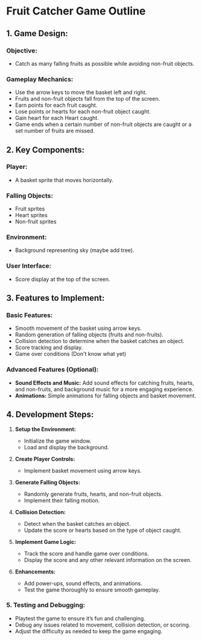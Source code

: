 # **Fruit Catcher Game Outline**

## **1. Game Design:**

### **Objective:**

- Catch as many falling fruits as possible while avoiding non-fruit objects.

### **Gameplay Mechanics:**

- Use the arrow keys to move the basket left and right.
- Fruits and non-fruit objects fall from the top of the screen.
- Earn points for each fruit caught.
- Lose points or hearts for each non-fruit object caught.
- Gain heart for each Heart caught.
- Game ends when a certain number of non-fruit objects are caught or a set number of fruits are missed.

## **2. Key Components:**

### **Player:**

- A basket sprite that moves horizontally.

### **Falling Objects:**

- Fruit sprites
- Heart sprites 
- Non-fruit sprites

### **Environment:**

- Background representing sky (maybe add tree).

### **User Interface:**

- Score display at the top of the screen.

## **3. Features to Implement:**

### **Basic Features:**

- Smooth movement of the basket using arrow keys.
- Random generation of falling objects (fruits and non-fruits).
- Collision detection to determine when the basket catches an object.
- Score tracking and display.
- Game over conditions (Don't know what yet)

### **Advanced Features (Optional):**

- **Sound Effects and Music:** Add sound effects for catching fruits, hearts, and non-fruits, and background music for a more engaging experience.
- **Animations:** Simple animations for falling objects and basket movement.

## **4. Development Steps:**

1. **Setup the Environment:**

   - Initialize the game window.
   - Load and display the background.

2. **Create Player Controls:**

   - Implement basket movement using arrow keys.

3. **Generate Falling Objects:**

   - Randomly generate fruits, hearts, and non-fruit objects.
   - Implement their falling motion.

4. **Collision Detection:**

   - Detect when the basket catches an object.
   - Update the score or hearts based on the type of object caught.

5. **Implement Game Logic:**

   - Track the score and handle game over conditions.
   - Display the score and any other relevant information on the screen.

6. **Enhancements:**
   - Add power-ups, sound effects, and animations.
   - Test the game thoroughly to ensure smooth gameplay.

### **5. Testing and Debugging:**

- Playtest the game to ensure it’s fun and challenging.
- Debug any issues related to movement, collision detection, or scoring.
- Adjust the difficulty as needed to keep the game engaging.
